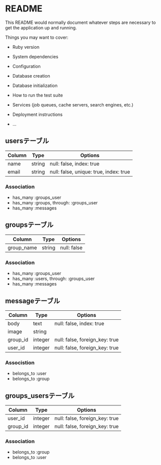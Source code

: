 # README

This README would normally document whatever steps are necessary to get the
application up and running.

Things you may want to cover:

* Ruby version

* System dependencies

* Configuration

* Database creation

* Database initialization

* How to run the test suite

* Services (job queues, cache servers, search engines, etc.)

* Deployment instructions

* ...

## usersテーブル

|Column|Type|Options|
|------|----|-------|
|name|string|null: false, index: true|
|email|string|null: false, unique: true, index: true|

### Association
- has_many :groups_user
- has_many :groups, through: :groups_user
- has_many :messages

## groupsテーブル

|Column|Type|Options|
|------|----|-------|
|group_name|string|null: false|

### Association
- has_many :groups_user
- has_many :users, through: :groups_user
- has_many :messages

## messageテーブル
|Column|Type|Options|
|------|----|-------|
|body|text|null: false, index: true|
|image|string|
|group_id|integer|null: false, foreign_key: true|
|user_id|integer|null: false, foreign_key: true|

### Associstion
- belongs_to :user
- belongs_to :group

## groups_usersテーブル

|Column|Type|Options|
|------|----|-------|
|user_id|integer|null: false, foreign_key: true|
|group_id|integer|null: false, foreign_key: true|

### Association
- belongs_to :group
- belongs_to :user